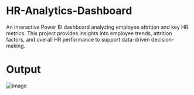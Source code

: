 # HR-Analytics-Dashboard
An interactive Power BI dashboard analyzing employee attrition and key HR metrics. This project provides insights into employee trends, attrition factors, and overall HR performance to support data-driven decision-making.
# Output
![image](https://github.com/user-attachments/assets/a5b922a2-12f6-472b-8559-91771343e14d)
